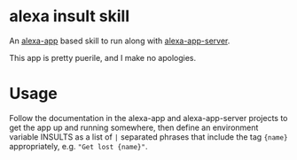 # alexa insult skill

An [alexa-app](https://github.com/alexa-js/alexa-app) based skill to run along with [alexa-app-server](https://github.com/alexa-js/alexa-app-server).

This app is pretty puerile, and I make no apologies.

# Usage

Follow the documentation in the alexa-app and alexa-app-server projects to get the app up and running somewhere, then define an environment variable INSULTS as a list of `|` separated phrases that include the tag `{name}` appropriately, e.g. `"Get lost {name}"`. 
